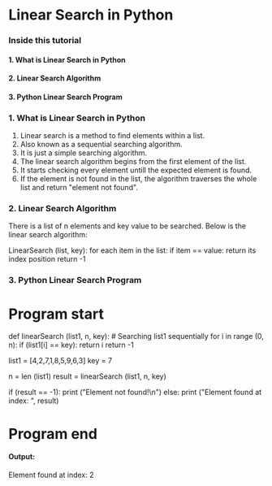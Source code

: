 # Linear Search in Python

<h3> Inside this tutorial </h3> 

<h4> 1. What is Linear Search in Python </h4> 
<h4> 2. Linear Search Algorithm </h4> 
<h4> 3. Python Linear Search Program </h4>

<h3> 1. What is Linear Search in Python </h3>

1. Linear search is a method to find elements within a list.
2. Also known as a sequential searching algorithm.
3. It is just a simple searching algorithm.
4. The linear search algorithm begins from the first element of the list.
5. It starts checking every element untill the expected element is found.
6. If the element is not found in the list, the algorithm traverses the whole list and return "element not found".

<h3> 2. Linear Search Algorithm </h3>

There is a list of n elements and key value to be searched. Below is the linear search algorithm:

LinearSearch (list, key):
    for each item in the list:
        if item == value:
            return its index position
    return -1

<h3> 3. Python Linear Search Program </h3>

# Program start

def linearSearch (list1, n, key):
    # Searching list1 sequentially
    for i in range (0, n):
        if (list1[i] == key):
            return i
    return -1

list1 = [4,2,7,1,8,5,9,6,3]
key = 7

n = len (list1)
result = linearSearch (list1, n, key)

if (result == -1):
    print ("Element not found!\n")
else:
    print ("Element found at index: ", result)

# Program end

<h4> Output: </h4>
Element found at index:  2
